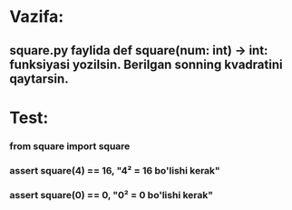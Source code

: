 # Vazifa:
## square.py faylida def square(num: int) -> int: funksiyasi yozilsin. Berilgan sonning kvadratini qaytarsin.
# Test:
### from square import square
### assert square(4) == 16, "4² = 16 bo'lishi kerak"
### assert square(0) == 0, "0² = 0 bo'lishi kerak"